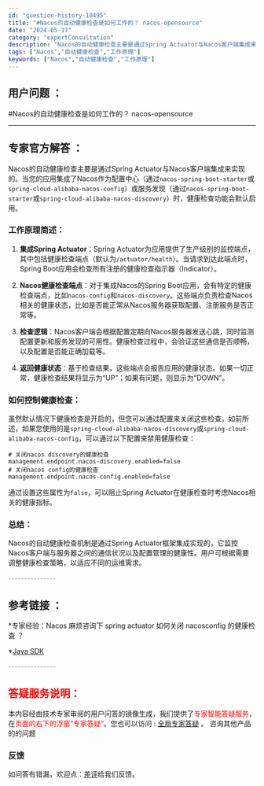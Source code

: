 ```yaml
---
id: "question-history-10495"
title: "#Nacos的自动健康检查是如何工作的？ nacos-opensource"
date: "2024-05-17"
category: "expertConsultation"
description: "Nacos的自动健康检查主要是通过Spring Actuator与Nacos客户端集成来实现的。当您的应用集成了Nacos作为配置中心（通过`nacos-spring-boot-starter`或`spring-cloud-alibaba-nacos-config`）或服务发现（通过`nacos-s"
tags: ["Nacos","自动健康检查","工作原理"]
keywords: ["Nacos","自动健康检查","工作原理"]
---
```


## 用户问题 ： 
 #Nacos的自动健康检查是如何工作的？ nacos-opensource 

---------------
## 专家官方解答 ：

Nacos的自动健康检查主要是通过Spring Actuator与Nacos客户端集成来实现的。当您的应用集成了Nacos作为配置中心（通过`nacos-spring-boot-starter`或`spring-cloud-alibaba-nacos-config`）或服务发现（通过`nacos-spring-boot-starter`或`spring-cloud-alibaba-nacos-discovery`）时，健康检查功能会默认启用。

### 工作原理简述：

1. **集成Spring Actuator**：Spring Actuator为应用提供了生产级别的监控端点，其中包括健康检查端点（默认为`/actuator/health`）。当请求到达此端点时，Spring Boot应用会检查所有注册的健康检查指示器（Indicator）。

2. **Nacos健康检查端点**：对于集成Nacos的Spring Boot应用，会有特定的健康检查端点，比如`nacos-config`和`nacos-discovery`。这些端点负责检查Nacos相关的健康状态，比如是否能正常从Nacos服务器获取配置、注册服务是否正常等。

3. **检查逻辑**：Nacos客户端会根据配置定期向Nacos服务器发送心跳，同时监测配置更新和服务发现的可用性。健康检查过程中，会验证这些通信是否顺畅，以及配置是否能正确加载等。

4. **返回健康状态**：基于检查结果，这些端点会报告应用的健康状态。如果一切正常，健康检查结果将显示为“UP”；如果有问题，则显示为“DOWN”。

### 如何控制健康检查：

虽然默认情况下健康检查是开启的，但您可以通过配置来关闭这些检查。如前所述，如果您使用的是`spring-cloud-alibaba-nacos-discovery`或`spring-cloud-alibaba-nacos-config`，可以通过以下配置来禁用健康检查：
```properties
# 关闭nacos discovery的健康检查
management.endpoint.nacos-discovery.enabled=false
# 关闭nacos config的健康检查
management.endpoint.nacos-config.enabled=false
```
通过设置这些属性为`false`，可以阻止Spring Actuator在健康检查时考虑Nacos相关的健康指标。

### 总结：
Nacos的自动健康检查机制是通过Spring Actuator框架集成实现的，它监控Nacos客户端与服务器之间的通信状况以及配置管理的健康性。用户可根据需要调整健康检查策略，以适应不同的运维需求。


<font color="#949494">---------------</font> 


## 参考链接 ：

*专家经验：Nacos 麻烦咨询下 spring actuator 如何关闭 nacosconfig 的健康检查 ？ 
 
 *[Java SDK](https://nacos.io/docs/latest/guide/user/sdk)


 <font color="#949494">---------------</font> 
 


## <font color="#FF0000">答疑服务说明：</font> 

本内容经由技术专家审阅的用户问答的镜像生成，我们提供了<font color="#FF0000">专家智能答疑服务</font>，在<font color="#FF0000">页面的右下的浮窗”专家答疑“</font>。您也可以访问 : [全局专家答疑](https://opensource.alibaba.com/chatBot) 。 咨询其他产品的的问题

### 反馈
如问答有错漏，欢迎点：[差评](https://ai.nacos.io/user/feedbackByEnhancerGradePOJOID?enhancerGradePOJOId=13692)给我们反馈。

